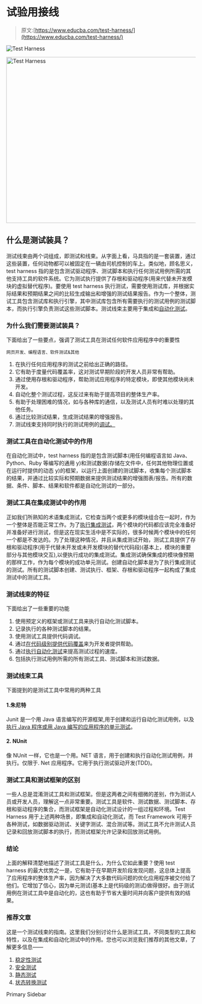 # 试验用接线

> 原文:[https://www.educba.com/test-harness/](https://www.educba.com/test-harness/)

![Test Harness](../Images/13017d505a970d39afbbf618679d5706.png)

<noscript><img class="alignnone size-full wp-image-214384" src="../Images/13017d505a970d39afbbf618679d5706.png" alt="Test Harness" width="900" height="442" data-original-src="https://cdn.educba.com/academy/wp-content/uploads/2019/09/Test-Harness.png"/></noscript>

## 什么是测试装具？

测试线束由两个词组成，即测试和线束。从字面上看，马具指的是一套装置，通过这些装置，任何动物都可以被固定在一辆由司机控制的车上。类似地，顾名思义，test harness 指的是包含测试驱动程序、测试脚本和执行任何测试用例所需的其他支持工具的软件系统。它为测试执行提供了存根和驱动程序(用来代替未开发模块的虚拟替代程序)。要使用 test harness 执行测试，需要使用测试库，并根据实际结果和预期结果之间的比较生成输出和增强的测试结果报告。作为一个整体，测试工具包含测试库和执行引擎，其中测试库包含所有需要执行的测试用例的测试脚本，而执行引擎负责测试这些测试脚本。测试线束主要用于集成和[自动化测试](https://www.educba.com/automation-testing/)。

### 为什么我们需要测试装具？

下面给出了一些要点，强调了测试工具在测试任何软件应用程序中的重要性

<small>网页开发、编程语言、软件测试&其他</small>

1.  在执行任何应用程序的测试之前给出正确的路径。
2.  它有助于度量代码覆盖率，这对测试早期阶段的开发人员非常有帮助。
3.  通过使用存根和驱动程序，帮助测试应用程序的特定模块，即使其他模块尚未开发。
4.  自动化整个测试过程，这反过来有助于提高项目的整体生产率。
5.  有助于处理困难的情况，如与各种库的通信，以及测试人员有时难以处理的其他任务。
6.  通过比较测试结果，生成测试结果的增强报告。
7.  测试线束支持同时执行的测试用例的[调试。](https://www.educba.com/what-is-debugging/)

### 测试工具在自动化测试中的作用

在自动化测试中，test harness 指的是包含测试脚本(用任何编程语言如 Java、Python、Ruby 等编写的通用 y)和测试数据(存储在文件中，任何其他物理位置或在运行时提供的动态 y)的框架，以运行上面创建的测试脚本，收集每个测试脚本的结果，并通过比较实际和预期数据来提供测试结果的增强图表/报告。所有的数据、条件、脚本、结果和软件都是自动化测试的一部分。

### 测试工具在集成测试中的作用

正如我们所熟知的术语集成测试，它检查当两个或更多的模块组合在一起时，作为一个整体是否能正常工作。为了[执行集成测试](https://www.educba.com/integration-testing/)，两个模块的代码都应该完全准备好并准备好进行测试，但是这在现实生活中是不实际的，很多时候两个模块中的任何一个都是不发达的。为了处理这种情况，并且从集成测试开始，测试工具提供了存根和驱动程序(用于代替未开发或未开发模块的替代代码段)(基本上，模块的重要部分与其他模块交互),以便执行成功的集成测试。集成测试确保集成的模块像预期的那样工作，作为每个模块的成功单元测试。创建自动化脚本是为了执行集成测试的测试。所有的测试脚本创建、测试执行、框架、存根和驱动程序一起构成了集成测试中的测试工具。

### 测试线束的特征

下面给出了一些重要的功能

1.  使用预定义的框架或测试工具来执行自动化测试脚本。
2.  记录执行的各种测试脚本的结果。
3.  使用测试工具提供代码调试。
4.  通过[在代码级别提供代码覆盖](https://www.educba.com/code-coverage-vs-test-coverage/)来为开发者提供帮助。
5.  通过[执行自动化测试](https://www.educba.com/benefits-of-automation-testing/)来提高测试过程的速度。
6.  包括执行测试用例所需的所有测试工具、测试脚本和测试数据。

### 测试线束工具

下面提到的是测试工具中常用的两种工具

#### 1.朱尼特

Junit 是一个用 Java 语言编写的开源框架,用于创建和运行自动化测试用例，以及[执行 Java 程序或用 Java 编写的应用程序的单元测试](https://www.educba.com/unit-testing/)。

#### 2\. NUnit

像 NUnit 一样，它也是一个用。NET 语言，用于创建和执行自动化测试用例，并执行。仅限于. Net 应用程序。它用于执行测试驱动开发(TDD)。

### 测试工具和测试框架的区别

一些人总是混淆测试工具和测试框架。但是这两者之间有细微的差别，作为测试人员或开发人员，理解这一点非常重要。测试工具是软件、测试数据、测试脚本、存根和驱动程序的集合，而测试框架是自动化测试设计的一组过程和环境。Test Harness 用于上述两种场景，即集成和自动化测试，而 Test Framework 可用于各种测试，如数据驱动测试、关键字测试、混合测试等。测试工具不允许测试人员记录和回放测试脚本的执行，而测试框架允许记录和回放测试用例。

### 结论

上面的解释清楚地描述了测试工具是什么，为什么它如此重要？使用 test harness 的最大优势之一是，它有助于在早期开发阶段发现问题，这总体上提高了应用程序的整体生产率，因为解决了大多数代码问题的优化应用程序被交付给了他们。它增加了信心，因为单元测试(基本上是代码级的测试)做得很好。由于测试用例在测试工具中是自动化的，这也有助于节省大量时间并向客户提供有效的结果。

### 推荐文章

这是一个测试线束的指南。这里我们分别讨论什么是测试工具，不同类型的工具和特性，以及在集成和自动化测试中的作用。您也可以浏览我们推荐的其他文章，了解更多信息——

1.  [稳定性测试](https://www.educba.com/stability-testing/)
2.  [安全测试](https://www.educba.com/security-testing/)
3.  [静态测试](https://www.educba.com/static-testing/)
4.  [状态转换测试](https://www.educba.com/state-transition-testing/)

<footer class="entry-footer">

<aside class="sidebar sidebar-primary widget-area" role="complementary" aria-label="Primary Sidebar">Primary Sidebar</aside>

</footer>
